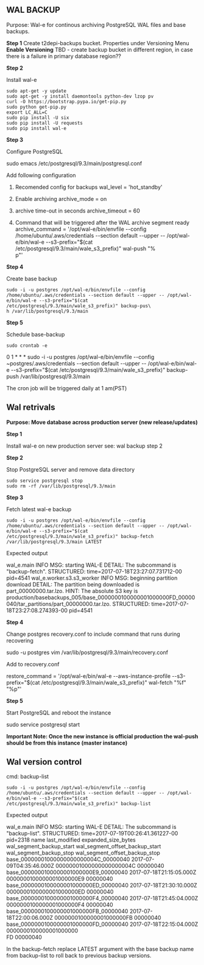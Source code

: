 ## WAL BACKUP

Purpose: Wal-e for continous archiving PostgreSQL WAL files and base backups.

**Step 1**
Create t2depi-backups bucket. Properties under Versioning Menu **Enable Versioning**
TBD - create backup bucket in different region, in case there is a failure in primary database region??

**Step 2**

Install wal-e

```
sudo apt-get -y update
sudo apt-get -y install daemontools python-dev lzop pv
curl -O https://bootstrap.pypa.io/get-pip.py
sudo python get-pip.py
export LC_ALL=C
sudo pip install -U six
sudo pip install -U requests
sudo pip install wal-e
```

**Step 3**

Configure PostgreSQL

sudo emacs /etc/postgresql/9.3/main/postgresql.conf

Add following configuration

1. Recomended config for backups
wal_level = 'hot_standby'

2. Enable archiving
archive_mode = on

3. archive time-out in seconds
archive_timeout = 60

4. Command that will be triggered after the WAL archive segment ready
archive_command = '/opt/wal-e/bin/envfile --config /home/ubuntu/.aws/credentials --section default --upper -- /opt/wal-e/bin/wal-e --s3-prefix="$(cat /etc/postgresql/9.3/main/wale_s3_prefix)" wal-push "%\
p"'

**Step 4**

Create base backup

```
sudo -i -u postgres /opt/wal-e/bin/envfile --config /home/ubuntu/.aws/credentials --section default --upper -- /opt/wal-e/bin/wal-e --s3-prefix="$(cat /etc/postgresql/9.3/main/wale_s3_prefix)" backup-pus\
h /var/lib/postgresql/9.3/main
```

**Step 5**

Schedule base-backup

```
sudo crontab -e
```

0 1 * * *  sudo -i -u postgres /opt/wal-e/bin/envfile --config ~postgres/.aws/credentials --section default --upper -- /opt/wal-e/bin/wal-e --s3-prefix="$(cat /etc/postgresql/9.3/main/wale_s3_prefix)" backup-push /var/lib/postgresql/9.3/main

The cron job will be triggered daily at 1 am(PST)


## Wal retrivals

**Purpose: Move database across production server (new release/updates)**

**Step 1**

Install wal-e on new production server see: wal backup step 2

**Step 2**

Stop PostgreSQL server and remove data directory

```
sudo service postgresql stop
sudo rm -rf /var/lib/postgresql/9.3/main
```

**Step 3**

Fetch latest wal-e backup

```
sudo -i -u postgres /opt/wal-e/bin/envfile --config /home/ubuntu/.aws/credentials --section default --upper -- /opt/wal-e/bin/wal-e --s3-prefix="$(cat /etc/postgresql/9.3/main/wale_s3_prefix)" backup-fetch /var/lib/postgresql/9.3/main LATEST
```

Expected output


wal_e.main   INFO     MSG: starting WAL-E
        DETAIL: The subcommand is "backup-fetch".
        STRUCTURED: time=2017-07-18T23:27:07.731712-00 pid=4541
wal_e.worker.s3.s3_worker INFO     MSG: beginning partition download
        DETAIL: The partition being downloaded is part_00000000.tar.lzo.
        HINT: The absolute S3 key is production/basebackups_005/base_0000000100000001000000FD_00000040/tar_partitions/part_00000000.tar.lzo.
        STRUCTURED: time=2017-07-18T23:27:08.274393-00 pid=4541


**Step 4**

Change postgres recovery.conf to include command that runs during recovering


sudo -u postgres vim /var/lib/postgresql/9.3/main/recovery.conf

Add to recovery.conf

restore_command = '/opt/wal-e/bin/wal-e --aws-instance-profile --s3-prefix="$(cat /etc/postgresql/9.3/main/wale_s3_prefix)" wal-fetch "%f" "%p"'


**Step 5**

Start PostgreSQL and reboot the instance

sudo service postgresql start


**Important Note: Once the new instance is official production the wal-push should be from this instance (master instance)**


## Wal version control

cmd: backup-list

```
sudo -i -u postgres /opt/wal-e/bin/envfile --config /home/ubuntu/.aws/credentials --section default --upper -- /opt/wal-e/bin/wal-e --s3-prefix="$(cat /etc/postgresql/9.3/main/wale_s3_prefix)" backup-list
```


Expected output

wal_e.main   INFO     MSG: starting WAL-E
        DETAIL: The subcommand is "backup-list".
        STRUCTURED: time=2017-07-19T00:26:41.361227-00 pid=2318
name    last_modified                                  expanded_size_bytes      wal_segment_backup_start        wal_segment_offset_backup_start wal_segment_backup_stop wal_segment_offset_backup_stop
base_00000001000000000000004C_00000040                 2017-07-09T04:35:46.000Z                                 00000001000000000000004C        00000040
base_0000000100000001000000E9_00000040                 2017-07-18T21:15:05.000Z                                                                 0000000100000001000000E9 00000040
base_0000000100000001000000ED_00000040                 2017-07-18T21:30:10.000Z                                                                                          0000000100000001000000ED 00000040
base_0000000100000001000000F4_00000040                 2017-07-18T21:45:04.000Z                                                                                                                   0000000100000001000000F4 00000040
base_0000000100000001000000FB_00000040                 2017-07-18T22:00:06.000Z                                                                                                                                            0000000100000001000000FB 00000040
base_0000000100000001000000FD_00000040                 2017-07-18T22:15:04.000Z                                                                                                                                                                     0000000100000001000000\
FD 00000040

In the backup-fetch replace LATEST argument with the base backup name from backup-list to roll back to previous backup versions.






